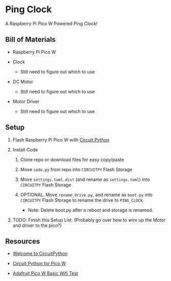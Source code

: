 # Ping Clock

A Raspberry Pi Pico W Powered Ping Clock!

## Bill of Materials

- Raspberry Pi Pico W

- Clock

    - Still need to figure out which to use

- DC Motor

    - Still need to figure out which to use

- Motor Driver 

    - Still need to figure out which to use

## Setup

1. Flash Raspberry Pi Pico W with [Circuit Python](https://circuitpython.org)

2. Install Code

    1. Clone repo or download files for easy copy/paste

    2. Move `code.py` from repo into `CIRCUITPY` Flash Storage

    3. Move `settings.toml.dist` (and rename as `settings.toml`) into 
    `CIRCUITPY` Flash Storage

    4. OPTIONAL. Move `rename_drive.py`, and rename as `boot.py` into
    `CIRCUITPY` Flash Storage to rename the drive to `PING_CLOCK`.
        - Note: Delete boot.py after a reboot and storage is renamed.

3. TODO: Finish this Setup List. (Probably go over how to wire up the Motor and
driver to the pico?)

## Resources

- [Welcome to CircuitPython](https://cdn-learn.adafruit.com/downloads/pdf/welcome-to-circuitpython.pdf)

- [Circuit Python for Pico W](https://circuitpython.org/board/raspberry_pi_pico_w/)

- [Adafruit Pico W Basic Wifi Test](https://learn.adafruit.com/pico-w-wifi-with-circuitpython/pico-w-basic-wifi-test)



